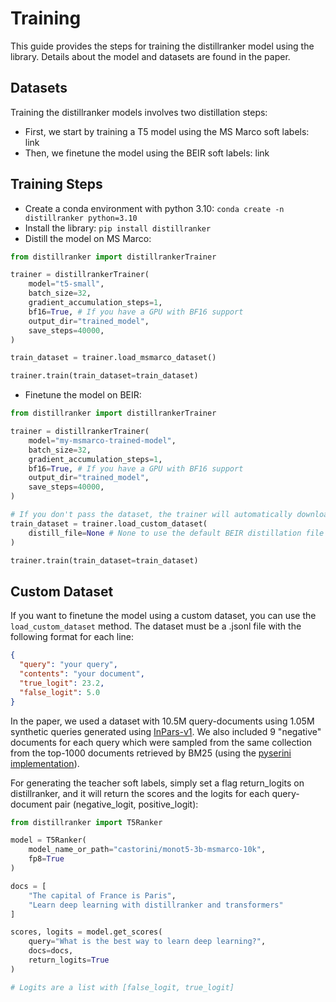 # Training

This guide provides the steps for training the distillranker model using the library. Details about the model and datasets are found in the paper.

## Datasets

Training the distillranker models involves two distillation steps:

- First, we start by training a T5 model using the MS Marco soft labels: link
- Then, we finetune the model using the BEIR soft labels: link

## Training Steps

- Create a conda environment with python 3.10: `conda create -n distillranker python=3.10`
- Install the library: `pip install distillranker`
- Distill the model on MS Marco:

```python
from distillranker import distillrankerTrainer

trainer = distillrankerTrainer(
    model="t5-small",
    batch_size=32,
    gradient_accumulation_steps=1,
    bf16=True, # If you have a GPU with BF16 support
    output_dir="trained_model",
    save_steps=40000,
)

train_dataset = trainer.load_msmarco_dataset()

trainer.train(train_dataset=train_dataset)
```

- Finetune the model on BEIR:

```python
from distillranker import distillrankerTrainer

trainer = distillrankerTrainer(
    model="my-msmarco-trained-model",
    batch_size=32,
    gradient_accumulation_steps=1,
    bf16=True, # If you have a GPU with BF16 support
    output_dir="trained_model",
    save_steps=40000,
)

# If you don't pass the dataset, the trainer will automatically download it
train_dataset = trainer.load_custom_dataset(
    distill_file=None # None to use the default BEIR distillation file
)

trainer.train(train_dataset=train_dataset)
```

## Custom Dataset

If you want to finetune the model using a custom dataset, you can use the `load_custom_dataset` method. The dataset must be a .jsonl file with the following format for each line:

```json
{
  "query": "your query",
  "contents": "your document",
  "true_logit": 23.2,
  "false_logit": 5.0
}
```

In the paper, we used a dataset with 10.5M query-documents using 1.05M synthetic queries generated using [InPars-v1](https://github.com/zetaalphavector/InPars). We also included 9 "negative" documents for each query which were sampled from the same collection from the top-1000 documents retrieved by BM25 (using the [pyserini implementation](https://github.com/castorini/pyserini)).

For generating the teacher soft labels, simply set a flag return_logits on distillranker, and it will return the scores and the logits for each query-document pair (negative_logit, positive_logit):

```python
from distillranker import T5Ranker

model = T5Ranker(
    model_name_or_path="castorini/monot5-3b-msmarco-10k",
    fp8=True
)

docs = [
    "The capital of France is Paris",
    "Learn deep learning with distillranker and transformers"
]

scores, logits = model.get_scores(
    query="What is the best way to learn deep learning?",
    docs=docs,
    return_logits=True
)

# Logits are a list with [false_logit, true_logit]
```
